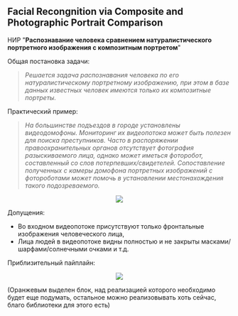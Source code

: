 ## Facial Recongnition via Composite and Photographic Portrait Comparison
НИР "**Распознавание человека сравнением натуралистического портретного изображения с композитным портретом**"

Общая постановка задачи:  
>*Решается задача распознавания человека по его натуралистическому портретному изображению, при этом в базе данных известных человек имеются только их композитные портреты.*

Практический пример:  
>*На большинстве подъездов в городе установлены видеодомофоны. Мониторинг их видеопотока может быть полезен для поиска преступников. Часто в распоряжении правоохранительных органов отсутствует фотография разыскиваемого лица, однако может иметься фоторобот, составленный со слов потерпевших/свидетелей. Сопоставление полученных с камеры домофона портретных изображений с фотороботами может помочь в установлении местонахождения такого подозреваемого.* 
<p align="center">
<img src="https://user-images.githubusercontent.com/70561974/154902264-fd205b9e-e5e1-47b8-861e-3d985b82a391.png"/>
</p>

Допущения:  
- Во входном видеопотоке присутствуют только фронтальные изображения человеческого лица,
- Лица людей в видеопотоке видны полностью и не закрыты масками/шарфами/солнечными очками и т.д.

Приблизительный пайплайн:  
<p align="center">
<img src="https://user-images.githubusercontent.com/70561974/154902595-ad8ba7b4-1820-4ce8-85d7-10d36249dc89.png"/>
</p>
(Оранжевым выделен блок, над реализацией которого необходимо будет еще подумать, остальное можно реализовывать хоть сейчас, благо библиотеки для этого есть)
